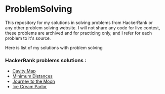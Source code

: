 # ProblemSolving
This repository for my solutions in solving problems from HackerRank or any other problem solving website. I will not share any code for live contest, these problems are archived and for practicing only, and I refer for each problem to it's source.

Here is list of my solutions with problem solving

### HackerRank problems solutions :
+ [Cavity Map](https://github.com/MoustafaAttia/ProblemSolving/wiki/Cavity-Map)
+ [Minimum Distances](https://github.com/MoustafaAttia/ProblemSolving/wiki/Minimum-Distances)
+ [Journey to the Moon](https://github.com/MoustafaAttia/ProblemSolving/wiki/Journey-to-the-Moon) 
+ [Ice Cream Parlor](https://github.com/MoustafaAttia/ProblemSolving/wiki/Ice-Cream-Parlor) 
